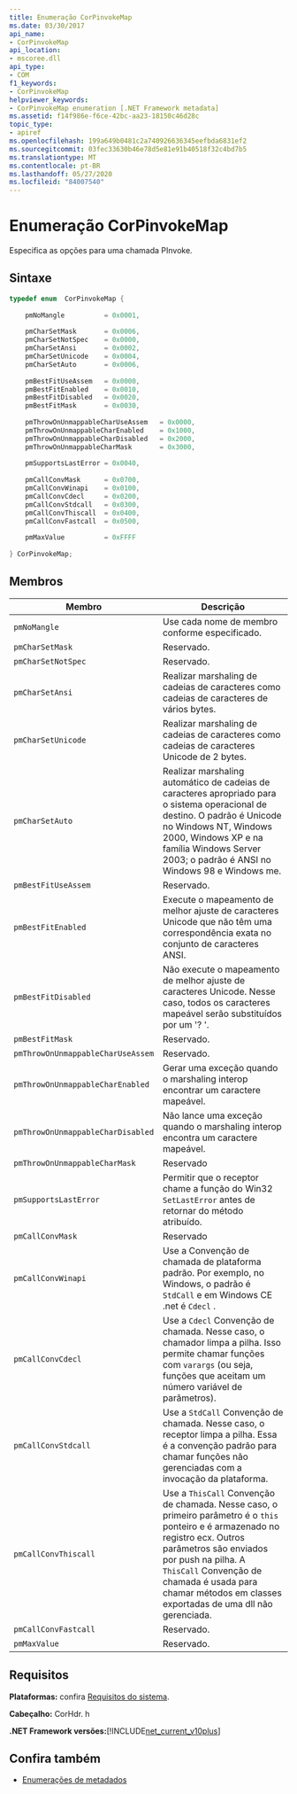 ```yaml
---
title: Enumeração CorPinvokeMap
ms.date: 03/30/2017
api_name:
- CorPinvokeMap
api_location:
- mscoree.dll
api_type:
- COM
f1_keywords:
- CorPinvokeMap
helpviewer_keywords:
- CorPinvokeMap enumeration [.NET Framework metadata]
ms.assetid: f14f986e-f6ce-42bc-aa23-18150c46d28c
topic_type:
- apiref
ms.openlocfilehash: 199a649b0481c2a740926636345eefbda6831ef2
ms.sourcegitcommit: 03fec33630b46e78d5e81e91b40518f32c4bd7b5
ms.translationtype: MT
ms.contentlocale: pt-BR
ms.lasthandoff: 05/27/2020
ms.locfileid: "84007540"
---
```

# <a name="corpinvokemap-enumeration"></a>Enumeração CorPinvokeMap
Especifica as opções para uma chamada PInvoke.  
  
## <a name="syntax"></a>Sintaxe  
  
```cpp  
typedef enum  CorPinvokeMap {  
  
    pmNoMangle          = 0x0001,  
  
    pmCharSetMask       = 0x0006,  
    pmCharSetNotSpec    = 0x0000,  
    pmCharSetAnsi       = 0x0002,  
    pmCharSetUnicode    = 0x0004,  
    pmCharSetAuto       = 0x0006,  
  
    pmBestFitUseAssem   = 0x0000,  
    pmBestFitEnabled    = 0x0010,  
    pmBestFitDisabled   = 0x0020,  
    pmBestFitMask       = 0x0030,  
  
    pmThrowOnUnmappableCharUseAssem   = 0x0000,  
    pmThrowOnUnmappableCharEnabled    = 0x1000,  
    pmThrowOnUnmappableCharDisabled   = 0x2000,  
    pmThrowOnUnmappableCharMask       = 0x3000,  
  
    pmSupportsLastError = 0x0040,
  
    pmCallConvMask      = 0x0700,  
    pmCallConvWinapi    = 0x0100,  
    pmCallConvCdecl     = 0x0200,  
    pmCallConvStdcall   = 0x0300,  
    pmCallConvThiscall  = 0x0400,  
    pmCallConvFastcall  = 0x0500,  
  
    pmMaxValue          = 0xFFFF  
  
} CorPinvokeMap;  
```  
  
## <a name="members"></a>Membros  
  
|Membro|Descrição|  
|------------|-----------------|  
|`pmNoMangle`|Use cada nome de membro conforme especificado.|  
|`pmCharSetMask`|Reservado.|  
|`pmCharSetNotSpec`|Reservado.|  
|`pmCharSetAnsi`|Realizar marshaling de cadeias de caracteres como cadeias de caracteres de vários bytes.|  
|`pmCharSetUnicode`|Realizar marshaling de cadeias de caracteres como cadeias de caracteres Unicode de 2 bytes.|  
|`pmCharSetAuto`|Realizar marshaling automático de cadeias de caracteres apropriado para o sistema operacional de destino. O padrão é Unicode no Windows NT, Windows 2000, Windows XP e na família Windows Server 2003; o padrão é ANSI no Windows 98 e Windows me.|  
|`pmBestFitUseAssem`|Reservado.|  
|`pmBestFitEnabled`|Execute o mapeamento de melhor ajuste de caracteres Unicode que não têm uma correspondência exata no conjunto de caracteres ANSI.|  
|`pmBestFitDisabled`|Não execute o mapeamento de melhor ajuste de caracteres Unicode. Nesse caso, todos os caracteres mapeável serão substituídos por um '? '.|  
|`pmBestFitMask`|Reservado.|  
|`pmThrowOnUnmappableCharUseAssem`|Reservado.|  
|`pmThrowOnUnmappableCharEnabled`|Gerar uma exceção quando o marshaling interop encontrar um caractere mapeável.|  
|`pmThrowOnUnmappableCharDisabled`|Não lance uma exceção quando o marshaling interop encontra um caractere mapeável.|  
|`pmThrowOnUnmappableCharMask`|Reservado|  
|`pmSupportsLastError`|Permitir que o receptor chame a função do Win32 `SetLastError` antes de retornar do método atribuído.|  
|`pmCallConvMask`|Reservado|  
|`pmCallConvWinapi`|Use a Convenção de chamada de plataforma padrão. Por exemplo, no Windows, o padrão é `StdCall` e em Windows CE .net é `Cdecl` .|  
|`pmCallConvCdecl`|Use a `Cdecl` Convenção de chamada. Nesse caso, o chamador limpa a pilha. Isso permite chamar funções com `varargs` (ou seja, funções que aceitam um número variável de parâmetros).|  
|`pmCallConvStdcall`|Use a `StdCall` Convenção de chamada. Nesse caso, o receptor limpa a pilha. Essa é a convenção padrão para chamar funções não gerenciadas com a invocação da plataforma.|  
|`pmCallConvThiscall`|Use a `ThisCall` Convenção de chamada. Nesse caso, o primeiro parâmetro é o `this` ponteiro e é armazenado no registro ecx. Outros parâmetros são enviados por push na pilha. A `ThisCall` Convenção de chamada é usada para chamar métodos em classes exportadas de uma dll não gerenciada.|  
|`pmCallConvFastcall`|Reservado.|  
|`pmMaxValue`|Reservado.|  
  
## <a name="requirements"></a>Requisitos  
 **Plataformas:** confira [Requisitos do sistema](../../get-started/system-requirements.md).  
  
 **Cabeçalho:** CorHdr. h  
  
 **.NET Framework versões:**[!INCLUDE[net_current_v10plus](../../../../includes/net-current-v10plus-md.md)]  
  
## <a name="see-also"></a>Confira também

- [Enumerações de metadados](metadata-enumerations.md)
